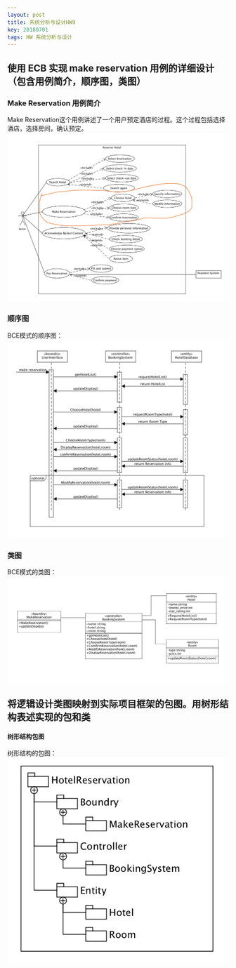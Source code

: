```yaml
---
layout: post
title: 系统分析与设计HW9
key: 20180701
tags: HW 系统分析与设计
---
```

## 使用 ECB 实现 make reservation 用例的详细设计（包含用例简介，顺序图，类图）
### Make Reservation 用例简介
Make Reservation这个用例讲述了一个用户预定酒店的过程。这个过程包括选择酒店，选择房间，确认预定。
![personal_usecase](https://github.com/JackyLrd/JackyLrd.github.io/raw/master/_posts/personal_usecase.png)

### 顺序图
BCE模式的顺序图：
![personal_sequence](https://github.com/JackyLrd/JackyLrd.github.io/raw/master/_posts/personal_sequence.png)

### 类图
BCE模式的类图：
![personal_class](https://github.com/JackyLrd/JackyLrd.github.io/raw/master/_posts/personal_class.png)

## 将逻辑设计类图映射到实际项目框架的包图。用树形结构表述实现的包和类
#### 树形结构包图
树形结构的包图：
![personal_package](https://github.com/JackyLrd/JackyLrd.github.io/raw/master/_posts/personal_package.png)